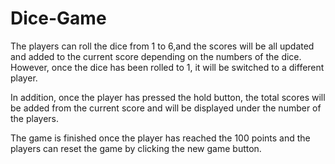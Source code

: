 # Dice-Game
The players can roll the dice from 1 to 6,and the scores will be all updated and added to the current 
score depending on the numbers of the dice. However, once the dice has been rolled to 1, it will be switched to a different player. 

In addition, once the player has pressed the hold button, the total scores will be added from the current score
and will be displayed under the number of the players. 

The game is finished once the player has reached the 100 points and the players can reset the game by clicking the new game button. 

